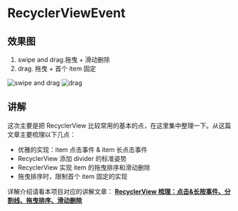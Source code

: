 # RecyclerViewEvent

## 效果图  

1. swipe and drag.拖曳 + 滑动删除
2. drag. 拖曳 + 首个 item 固定  

![swipe and drag](http://obbu6r1mi.bkt.clouddn.com/github/recyclerviewevent/recy_swipanddrag.gif?imageView2/2/w/300) ![drag](http://obbu6r1mi.bkt.clouddn.com/github/recyclerviewevent/recy_drag.gif?imageView2/2/w/300)  

## 讲解

这次主要是把 RecyclerView 比较常用的基本的点，在这里集中整理一下。从这篇文章主要梳理以下几点：

* 优雅的实现：item 点击事件 & item 长点击事件
* RecyclerView 添加 divider 的标准姿势
* RecyclerView 实现 item 的拖曳排序和滑动删除
* 拖曳排序时，限制首个 item 固定的实现

详解介绍请看本项目对应的讲解文章：
**[RecyclerView 梳理：点击&长按事件、分割线、拖曳排序、滑动删除](http://www.jianshu.com/p/70788a7a5547)**
